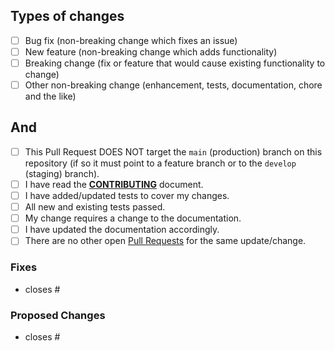 ## Types of changes
<!--- What types of changes does your code introduce? Put an `x` in all the boxes that apply: -->
- [ ] Bug fix (non-breaking change which fixes an issue)
- [ ] New feature (non-breaking change which adds functionality)
- [ ] Breaking change (fix or feature that would cause existing functionality to change)
- [ ] Other non-breaking change (enhancement, tests, documentation, chore and the like)

## And
- [ ] This Pull Request DOES NOT target the `main` (production) branch on this repository (if so it must point to a feature branch or to the `develop` (staging) branch).
- [ ] I have read the [**CONTRIBUTING**](https://github.com/jotacodecom/slack-status-scheduler/blob/main/CONTRIBUTING.md) document.
- [ ] I have added/updated tests to cover my changes.
- [ ] All new and existing tests passed.
- [ ] My change requires a change to the documentation.
- [ ] I have updated the documentation accordingly.
- [ ] There are no other open [Pull Requests](https://github.com/jotacodecom/slack-status-scheduler/pulls) for the same update/change.

### Fixes

  - closes #<issue-numbers>

### Proposed Changes

  - closes #<issue-numbers>
